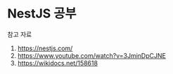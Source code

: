 # NestJS 공부
참고 자료
1. https://nestjs.com/
2. https://www.youtube.com/watch?v=3JminDpCJNE
3. https://wikidocs.net/158618
